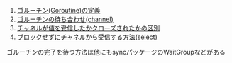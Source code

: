 1. [ゴルーチン(Goroutine)の定義](./goroutine_sample_001.go)
2. [ゴルーチンの待ち合わせ(channel)](./goroutine_sample_002.go)
3. [チャネルが値を受信したかクローズされたかの区別](./goroutine_sample_003.go)
4. [ブロックせずにチャネルから受信する方法(select)](./goroutine_sample_004.go)

ゴルーチンの完了を待つ方法は他にもsyncパッケージのWaitGroupなどがある